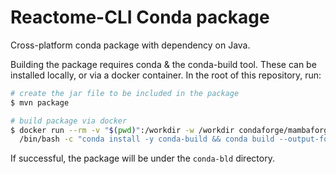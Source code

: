 # Reactome-CLI Conda package

Cross-platform conda package with dependency on Java.

Building the package requires conda & the conda-build tool. These
can be installed locally, or via a docker container. In the
root of this repository, run:

```bash
# create the jar file to be included in the package
$ mvn package

# build package via docker
$ docker run --rm -v "$(pwd)":/workdir -w /workdir condaforge/mambaforge \
  /bin/bash -c "conda install -y conda-build && conda build --output-folder /workdir/conda-bld conda"
```

If successful, the package will be under the `conda-bld` directory.